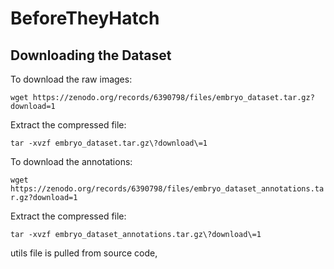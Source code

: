 # BeforeTheyHatch

## Downloading the Dataset

To download the raw images:

`wget https://zenodo.org/records/6390798/files/embryo_dataset.tar.gz?download=1`

Extract the compressed file:

`tar -xvzf embryo_dataset.tar.gz\?download\=1`


To download the annotations:

`wget https://zenodo.org/records/6390798/files/embryo_dataset_annotations.tar.gz?download=1`

Extract the compressed file:

`tar -xvzf embryo_dataset_annotations.tar.gz\?download\=1`

utils file is pulled from source code, 